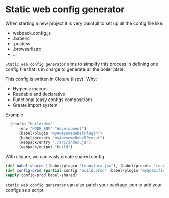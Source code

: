 # Static web config generator

When starting a new project it is very painfull to set up all the config file like:
  - webpack.config.js
  - .babelrc
  - .postcss
  - .browserlistrc
  - ...

`Static web config generator` aims to simplify this process in defining one config file that is in charge to generate
all the boiler plate.

This config is written in Clojure (lispy). Why:
  - Hygienic macros
  - Readable and declarative
  - Functional (easy configs composition)
  - Greate import system

  Example

  ```clojure
    (config "build:dev"
        (env "NODE_ENV" "development")
        (babel/plugin "myAwesomeBabelPlugin")
        (babel/presets "myAwesomeBabelPreset")
        (webpack/entry "./src/index.js")
        (webpack/output "build")
  ```

  With clojure, we can easly create shared config

  ```clojure
  (def babel-shared [(babel/plugin "transform-jsx"), (babel/presets "react")])
  (def config-prod (partial config "build:prod" (babel/plugin "mySpecificPlugin")))
  (apply config-prod babel-shared)
 ```

 `static web config generator` can also patch your package.json to add your configs as a script

